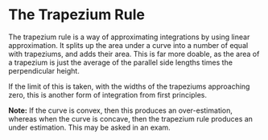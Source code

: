 # The Trapezium Rule
The trapezium rule is a way of approximating integrations by using linear approximation. It splits up the area under a curve into a number of equal with trapeziums, and adds their area. This is far more doable, as the area of a trapezium is just the average of the parallel side lengths times the perpendicular height.

If the limit of this is taken, with the widths of the trapeziums approaching zero, this is another form of integration from first principles.

**Note:** If the curve is convex, then this produces an over-estimation, whereas when the curve is concave, then the trapezium rule produces an under estimation. This may be asked in an exam.